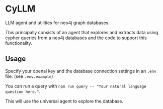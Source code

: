 # CyLLM

LLM agent and utilities for neo4j graph databases.

This principally consists of an agent that explores and extracts data using cypher queries from a neo4j databases and the code to support this functionality.

## Usage

Specify your openai key and the database connection settings in an `.env` file. (see `.env.example`)

You can run a query with `npm run query -- "Your natural language question here."`.

This will use the universal agent to explore the database.
